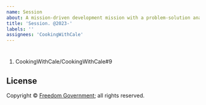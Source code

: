 ```yaml
---
name: Session
about: A mission-driven development mission with a problem-solution analysis
title: 'Session. @2023-'
labels: ''
assignees: 'CookingWithCale'
---
```

#

1. CookingWithCale/CookingWithCale#9

## License

Copyright © [Freedom Government](https://github.com/FreedomGovernment); all rights reserved.
